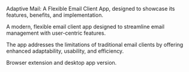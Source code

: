Adaptive Mail: A Flexible Email Client App, designed to showcase its features, benefits, and implementation.



A modern, flexible email client app designed to streamline email management with user-centric features.

The app addresses the limitations of traditional email clients by offering enhanced adaptability, usability, and efficiency.





Browser extension and desktop app version.
